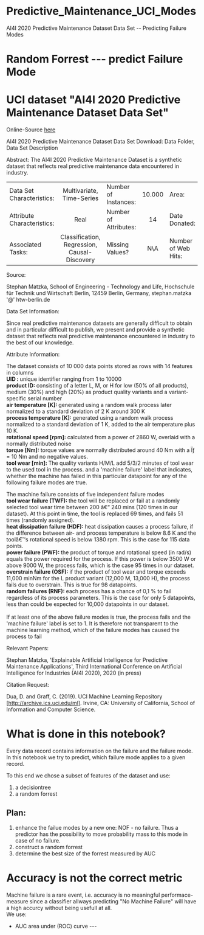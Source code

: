 # Predictive_Maintenance_UCI_Modes
AI4I 2020 Predictive Maintenance Dataset Data Set -- Predicting Failure Modes


# Random Forrest --- predict Failure Mode #
# UCI dataset "AI4I 2020 Predictive Maintenance Dataset Data Set" #

Online-Source [here](https://archive.ics.uci.edu/ml/datasets/AI4I+2020+Predictive+Maintenance+Dataset#)

 AI4I 2020 Predictive Maintenance Dataset Data Set
Download: Data Folder, Data Set Description

Abstract: The AI4I 2020 Predictive Maintenance Dataset is a synthetic dataset that reflects real predictive maintenance data encountered in industry.

| | | | | | |	
|:---|:---:|:---|:---:|:---|:---:|
|Data Set Characteristics: |Multivariate, Time-Series |Number of Instances: |10.000 |Area: |Computer |
|Attribute Characteristics: |Real |Number of Attributes: |14 | Date Donated: | 2020-08-30 |
|Associated Tasks: | Classification, Regression, Causal-Discovery | Missing Values? |N\A|Number of Web Hits: | 16614 |


Source:

Stephan Matzka, School of Engineering - Technology and Life, Hochschule für Technik und Wirtschaft Berlin, 12459 Berlin, Germany, stephan.matzka '@' htw-berlin.de

Data Set Information:

Since real predictive maintenance datasets are generally difficult to obtain and in particular difficult to publish, we present and provide a synthetic dataset that reflects real predictive maintenance encountered in industry to the best of our knowledge.




Attribute Information:

The dataset consists of 10 000 data points stored as rows with 14 features in columns <br>
<b> UID : </b> unique identifier ranging from 1 to 10000<br>
<b> product ID: </b>consisting of a letter L, M, or H for low (50% of all products), medium (30%) and high (20%) as product quality variants and a variant-specific serial number <br>
<b> air temperature [K]: </b> generated using a random walk process later normalized to a standard deviation of 2 K around 300 K <br>
<b> process temperature [K]: </b> generated using a random walk process normalized to a standard deviation of 1 K, added to the air temperature plus 10 K. <br>
<b> rotational speed [rpm]: </b> calculated from a power of 2860 W, overlaid with a normally distributed noise <br>
<b> torque [Nm]: </b> torque values are normally distributed around 40 Nm with a Ïƒ = 10 Nm and no negative values. <br>
<b> tool wear [min]: </b> The quality variants H/M/L add 5/3/2 minutes of tool wear to the used tool in the process. and a
'machine failure' label that indicates, whether the machine has failed in this particular datapoint for any of the following failure modes are true. <br>

The machine failure consists of five independent failure modes <br>
<b> tool wear failure (TWF): </b> the tool will be replaced or fail at a randomly selected tool wear time between 200 â€“ 240 mins (120 times in our dataset). At this point in time, the tool is replaced 69 times, and fails 51 times (randomly assigned). <br>
<b> heat dissipation failure (HDF): </b> heat dissipation causes a process failure, if the difference between air- and process temperature is below 8.6 K and the toolâ€™s rotational speed is below 1380 rpm. This is the case for 115 data points. <br>
<b> power failure (PWF): </b> the product of torque and rotational speed (in rad/s) equals the power required for the process. If this power is below 3500 W or above 9000 W, the process fails, which is the case 95 times in our dataset. <br>
<b> overstrain failure (OSF): </b> if the product of tool wear and torque exceeds 11,000 minNm for the L product variant (12,000 M, 13,000 H), the process fails due to overstrain. This is true for 98 datapoints. <br>
<b> random failures (RNF): </b> each process has a chance of 0,1 % to fail regardless of its process parameters. This is the case for only 5 datapoints, less than could be expected for 10,000 datapoints in our dataset.<br>
<br>
If at least one of the above failure modes is true, the process fails and the 'machine failure' label is set to 1. It is therefore not transparent to the machine learning method, which of the failure modes has caused the process to fail

Relevant Papers:

Stephan Matzka, 'Explainable Artificial Intelligence for Predictive Maintenance Applications', Third International Conference on Artificial Intelligence for Industries (AI4I 2020), 2020 (in press)


Citation Request:

Dua, D. and Graff, C. (2019). UCI Machine Learning Repository [http://archive.ics.uci.edu/ml]. Irvine, CA: University of California, School of Information and Computer Science. 


# <b> What is done in this notebook? </b> #
Every data record contains information on the failure and the failure mode.
In this notebook we try to predict, which failure mode applies to a given record.

To this end we chose a subset of features of the dataset and use:
1. a decisiontree 
2. a random forrest

## Plan: ##
1. enhance the failue modes by a new one: NOF - no failure. Thus a predictor has the possibility to move probability mass to this mode in case of no failure.
2. construct a random forrest 
3. determine the best size of the forrest measured by AUC


# Accuracy is not the correct metric #
Machine failure is a rare event, i.e. accuracy is no meaningful performace-measure since a classifier allways predicting "No Machine Failure" will have a high accurcy without being usefull at all.<br>
We use:<br>
+ AUC area under (ROC) curve ---
